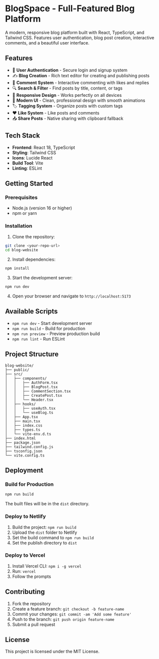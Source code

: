 # BlogSpace - Full-Featured Blog Platform

A modern, responsive blog platform built with React, TypeScript, and Tailwind CSS. Features user authentication, blog post creation, interactive comments, and a beautiful user interface.

## Features

- 🔐 **User Authentication** - Secure login and signup system
- ✍️ **Blog Creation** - Rich text editor for creating and publishing posts
- 💬 **Comment System** - Interactive commenting with likes and replies
- 🔍 **Search & Filter** - Find posts by title, content, or tags
- 📱 **Responsive Design** - Works perfectly on all devices
- 🎨 **Modern UI** - Clean, professional design with smooth animations
- 🏷️ **Tagging System** - Organize posts with custom tags
- ❤️ **Like System** - Like posts and comments
- 📤 **Share Posts** - Native sharing with clipboard fallback

## Tech Stack

- **Frontend**: React 18, TypeScript
- **Styling**: Tailwind CSS
- **Icons**: Lucide React
- **Build Tool**: Vite
- **Linting**: ESLint

## Getting Started

### Prerequisites

- Node.js (version 16 or higher)
- npm or yarn

### Installation

1. Clone the repository:
```bash
git clone <your-repo-url>
cd blog-website
```

2. Install dependencies:
```bash
npm install
```

3. Start the development server:
```bash
npm run dev
```

4. Open your browser and navigate to `http://localhost:5173`

## Available Scripts

- `npm run dev` - Start development server
- `npm run build` - Build for production
- `npm run preview` - Preview production build
- `npm run lint` - Run ESLint

## Project Structure

```
blog-website/
├── public/
├── src/
│   ├── components/
│   │   ├── AuthForm.tsx
│   │   ├── BlogPost.tsx
│   │   ├── CommentSection.tsx
│   │   ├── CreatePost.tsx
│   │   └── Header.tsx
│   ├── hooks/
│   │   ├── useAuth.tsx
│   │   └── useBlog.ts
│   ├── App.tsx
│   ├── main.tsx
│   ├── index.css
│   ├── types.ts
│   └── vite-env.d.ts
├── index.html
├── package.json
├── tailwind.config.js
├── tsconfig.json
└── vite.config.ts
```

## Deployment

### Build for Production

```bash
npm run build
```

The built files will be in the `dist` directory.

### Deploy to Netlify

1. Build the project: `npm run build`
2. Upload the `dist` folder to Netlify
3. Set the build command to `npm run build`
4. Set the publish directory to `dist`

### Deploy to Vercel

1. Install Vercel CLI: `npm i -g vercel`
2. Run: `vercel`
3. Follow the prompts

## Contributing

1. Fork the repository
2. Create a feature branch: `git checkout -b feature-name`
3. Commit your changes: `git commit -am 'Add some feature'`
4. Push to the branch: `git push origin feature-name`
5. Submit a pull request

## License

This project is licensed under the MIT License.